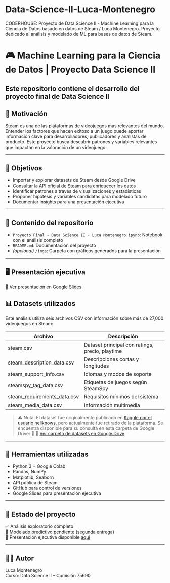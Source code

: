 # Data-Science-II-Luca-Montenegro
CODERHOUSE: Proyecto de Data Science II - Machine Learning para la Ciencia de Datos basado en datos de Steam / Luca Montenegro. Proyecto dedicado al análisis y modelado de ML para bases de datos de Steam. 


# 🎮 Machine Learning para la Ciencia de Datos | Proyecto Data Science II

Este repositorio contiene el desarrollo del proyecto final de **Data Science II**
---

## 🧠 Motivación

Steam es una de las plataformas de videojuegos más relevantes del mundo. Entender los factores que hacen exitoso a un juego puede aportar información clave para desarrolladores, publicadores y analistas de producto. Este proyecto busca descubrir patrones y variables relevantes que impactan en la valoración de un videojuego.

---

## 🎯 Objetivos

- Importar y explorar datasets de Steam desde Google Drive
- Consultar la API oficial de Steam para enriquecer los datos
- Identificar patrones a través de visualizaciones y estadísticas
- Proponer hipótesis y variables candidatas para modelado futuro
- Documentar insights para una presentación ejecutiva

---

## 📁 Contenido del repositorio

- `Proyecto Final - Data Science II - Luca Montenegro.ipynb`: Notebook con el análisis completo
- `README.md`: Documentación del proyecto
- *(opcional)* `/imgs`: Carpeta con gráficos generados para la presentación

---
## 🖥️ Presentación ejecutiva

[🔗 Ver presentación en Google Slides](https://docs.google.com/presentation/d/1QhXNk24HiMCKhOEjJ8A-Nwfbx82DLKtQ6QaofZWveKQ/edit?usp=sharing)

## 📊 Datasets utilizados

Este análisis utiliza seis archivos CSV con información sobre más de 27,000 videojuegos en Steam:

| Archivo                        | Descripción                                      |
|-------------------------------|--------------------------------------------------|
| steam.csv                     | Dataset principal con ratings, precio, playtime |
| steam_description_data.csv    | Descripciones cortas y longitudes               |
| steam_support_info.csv        | Idiomas y modos de soporte                      |
| steamspy_tag_data.csv         | Etiquetas de juegos según SteamSpy              |
| steam_requirements_data.csv   | Requisitos mínimos del sistema                  |
| steam_media_data.csv          | Información multimedia                          |

> ⚠️ Nota: El dataset fue originalmente publicado en [Kaggle por el usuario hellknows](https://www.kaggle.com/datasets/hellknows/steam-games-dataset), pero actualmente fue retirado de la plataforma.
> Se encuentra disponible para su consulta en esta carpeta de Google Drive: 📂 🔗 [Ver carpeta de datasets en Google Drive
](https://drive.google.com/drive/folders/1zmmJIs9tPQDpLjCStiFRJ-rSAcXAyFrx?usp=drive_link)
---

## 🔗 Herramientas utilizadas

- Python 3 + Google Colab
- Pandas, NumPy
- Matplotlib, Seaborn
- API pública de Steam
- GitHub para control de versiones
- Google Slides para presentación ejecutiva

---

## 📌 Estado del proyecto

✅ Análisis exploratorio completo  
🚧 Modelado predictivo pendiente (segunda entrega)  
🎯 Presentación ejecutiva disponible [aquí](https://docs.google.com/presentation/d/1QhXNk24HiMCKhOEjJ8A-Nwfbx82DLKtQ6QaofZWveKQ/edit?usp=sharing)

---

## 👨‍💻 Autor

Luca Montenegro  
Curso: Data Science II – Comisión 75690  


